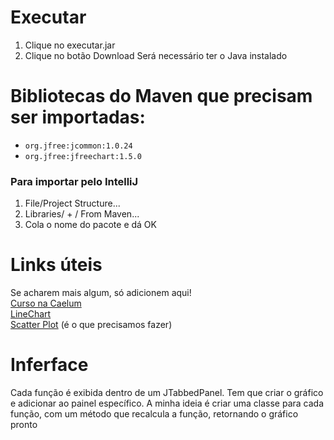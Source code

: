 # Executar
1. Clique no executar.jar
2. Clique no botão Download
Será necessário ter o Java instalado

# Bibliotecas do Maven que precisam ser importadas:
- `org.jfree:jcommon:1.0.24`
- `org.jfree:jfreechart:1.5.0`
### Para importar pelo IntelliJ
1. File/Project Structure...
2. Libraries/ + / From Maven...
3. Cola o nome do pacote e dá OK

# Links úteis
Se acharem mais algum, só adicionem aqui!  
[Curso na Caelum](http://www.caelum.com.br/apostila-java-testes-xml-design-patterns/graficos-com-jfreechart/)  
[LineChart](https://www.tutorialspoint.com/jfreechart/jfreechart_xy_chart.htm)  
[Scatter Plot](https://www.boraji.com/jfreechart-scatter-chart-example) (é o que precisamos fazer)

# Inferface
Cada função é exibida dentro de um JTabbedPanel. Tem que criar o gráfico e adicionar ao painel específico.
A minha ideia é criar uma classe para cada função, com um método que recalcula a função, retornando o gráfico pronto 
